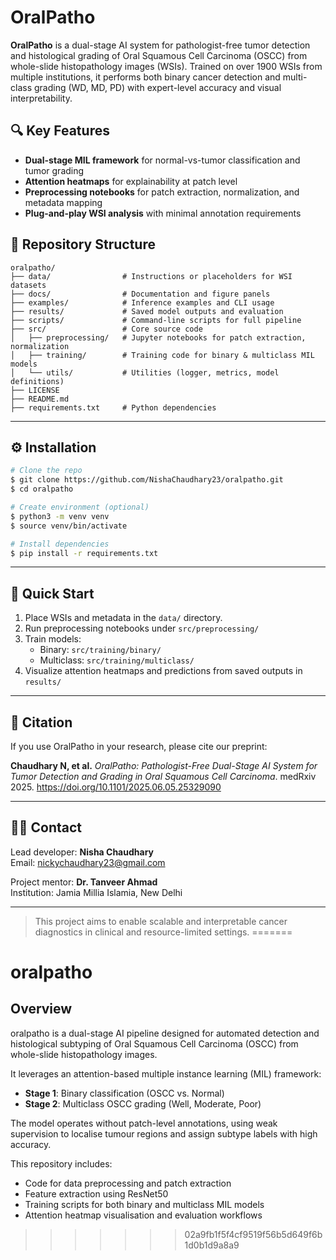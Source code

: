 
# OralPatho

**OralPatho** is a dual-stage AI system for pathologist-free tumor detection and histological grading of Oral Squamous Cell Carcinoma (OSCC) from whole-slide histopathology images (WSIs). Trained on over 1900 WSIs from multiple institutions, it performs both binary cancer detection and multi-class grading (WD, MD, PD) with expert-level accuracy and visual interpretability.


## 🔍 Key Features

- **Dual-stage MIL framework** for normal-vs-tumor classification and tumor grading
- **Attention heatmaps** for explainability at patch level
- **Preprocessing notebooks** for patch extraction, normalization, and metadata mapping
- **Plug-and-play WSI analysis** with minimal annotation requirements


## 📁 Repository Structure
```
oralpatho/
├── data/                # Instructions or placeholders for WSI datasets
├── docs/                # Documentation and figure panels
├── examples/            # Inference examples and CLI usage
├── results/             # Saved model outputs and evaluation
├── scripts/             # Command-line scripts for full pipeline
├── src/                 # Core source code
│   ├── preprocessing/   # Jupyter notebooks for patch extraction, normalization
│   ├── training/        # Training code for binary & multiclass MIL models
│   └── utils/           # Utilities (logger, metrics, model definitions)
├── LICENSE
├── README.md
├── requirements.txt     # Python dependencies
```

---

## ⚙️ Installation
```bash
# Clone the repo
$ git clone https://github.com/NishaChaudhary23/oralpatho.git
$ cd oralpatho

# Create environment (optional)
$ python3 -m venv venv
$ source venv/bin/activate

# Install dependencies
$ pip install -r requirements.txt
```

---

## 🚀 Quick Start
1. Place WSIs and metadata in the `data/` directory.
2. Run preprocessing notebooks under `src/preprocessing/`
3. Train models:
   - Binary: `src/training/binary/`
   - Multiclass: `src/training/multiclass/`
4. Visualize attention heatmaps and predictions from saved outputs in `results/`

---

## 📄 Citation
If you use OralPatho in your research, please cite our preprint:

**Chaudhary N, et al.** *OralPatho: Pathologist-Free Dual-Stage AI System for Tumor Detection and Grading in Oral Squamous Cell Carcinoma*. medRxiv 2025. https://doi.org/10.1101/2025.06.05.25329090

---

## 👩‍⚕️ Contact
Lead developer: **Nisha Chaudhary**  
Email: [nickychaudhary23@gmail.com](mailto:nickychaudhary23@gmail.com)

Project mentor: **Dr. Tanveer Ahmad**  
Institution: Jamia Millia Islamia, New Delhi

---

> This project aims to enable scalable and interpretable cancer diagnostics in clinical and resource-limited settings.
=======
# oralpatho
## Overview

oralpatho is a dual-stage AI pipeline designed for automated detection and histological subtyping of Oral Squamous Cell Carcinoma (OSCC) from whole-slide histopathology images. 

It leverages an attention-based multiple instance learning (MIL) framework:
- **Stage 1**: Binary classification (OSCC vs. Normal)
- **Stage 2**: Multiclass OSCC grading (Well, Moderate, Poor)

The model operates without patch-level annotations, using weak supervision to localise tumour regions and assign subtype labels with high accuracy.

This repository includes:
- Code for data preprocessing and patch extraction
- Feature extraction using ResNet50
- Training scripts for both binary and multiclass MIL models
- Attention heatmap visualisation and evaluation workflows
>>>>>>> 02a9fb1f5f4cf9519f56b5d649f6b1d0b1d9a8a9
